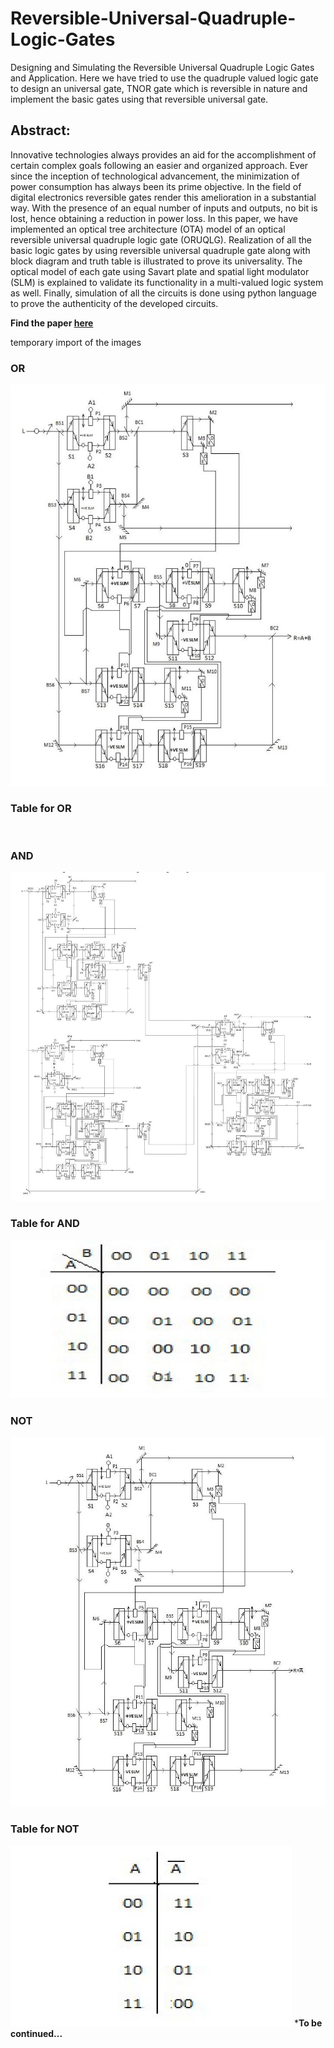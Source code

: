 # Reversible-Universal-Quadruple-Logic-Gates
Designing and Simulating the Reversible Universal Quadruple Logic Gates and Application. Here we have tried to use the quadruple valued logic gate to design an universal gate, TNOR gate which is reversible in nature and implement the basic gates using that reversible universal gate.


## Abstract:
Innovative technologies always provides an aid for the accomplishment of certain complex goals following an easier and organized approach. Ever since the inception of technological advancement, the minimization of power consumption has always been its prime objective. In the field of digital electronics reversible gates render this amelioration in a substantial way. With the presence of an equal number of inputs and outputs, no bit is lost, hence obtaining a reduction in power loss. In this paper, we have implemented an optical tree architecture (OTA) model of an optical reversible universal quadruple logic gate (ORUQLG). Realization of all the basic logic gates by using reversible universal quadruple gate along with block diagram and truth table is illustrated to prove its universality. The optical model of each gate using Savart plate and spatial light modulator (SLM) is explained to validate its functionality in a multi-valued logic system as well. Finally, simulation of all the circuits is done using python language to prove the authenticity of the developed circuits.

**Find the paper [here](https://ieeexplore.ieee.org/document/9290649)**

temporary import of the images

### OR 
![](https://github.com/thecrazyphysicist369/Reversible-Universal-Quadruple-Logic-Gates/blob/master/Images/OR.jpg)

### Table for OR
![]()

### AND
![](https://github.com/thecrazyphysicist369/Reversible-Universal-Quadruple-Logic-Gates/blob/master/Images/and.jpg)

### Table for AND
![](https://github.com/thecrazyphysicist369/Reversible-Universal-Quadruple-Logic-Gates/blob/master/Images/and%20table.jpg)

### NOT
![](https://github.com/thecrazyphysicist369/Reversible-Universal-Quadruple-Logic-Gates/blob/master/Images/not.jpg)

### Table for NOT
![](https://github.com/thecrazyphysicist369/Reversible-Universal-Quadruple-Logic-Gates/blob/master/Images/not%20table.jpg)
***To be continued...**
